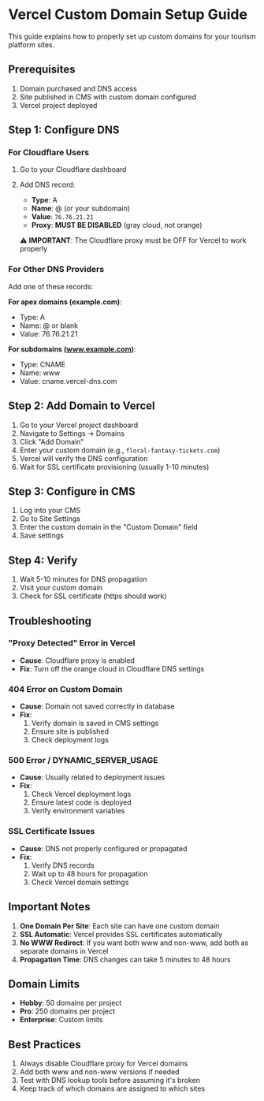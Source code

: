 # Vercel Custom Domain Setup Guide

This guide explains how to properly set up custom domains for your tourism platform sites.

## Prerequisites

1. Domain purchased and DNS access
2. Site published in CMS with custom domain configured
3. Vercel project deployed

## Step 1: Configure DNS

### For Cloudflare Users

1. Go to your Cloudflare dashboard
2. Add DNS record:
   - **Type**: A
   - **Name**: @ (or your subdomain)
   - **Value**: `76.76.21.21`
   - **Proxy**: **MUST BE DISABLED** (gray cloud, not orange)
   
   ⚠️ **IMPORTANT**: The Cloudflare proxy must be OFF for Vercel to work properly

### For Other DNS Providers

Add one of these records:

**For apex domains (example.com)**:
- Type: A
- Name: @ or blank
- Value: 76.76.21.21

**For subdomains (www.example.com)**:
- Type: CNAME
- Name: www
- Value: cname.vercel-dns.com

## Step 2: Add Domain to Vercel

1. Go to your Vercel project dashboard
2. Navigate to Settings → Domains
3. Click "Add Domain"
4. Enter your custom domain (e.g., `floral-fantasy-tickets.com`)
5. Vercel will verify the DNS configuration
6. Wait for SSL certificate provisioning (usually 1-10 minutes)

## Step 3: Configure in CMS

1. Log into your CMS
2. Go to Site Settings
3. Enter the custom domain in the "Custom Domain" field
4. Save settings

## Step 4: Verify

1. Wait 5-10 minutes for DNS propagation
2. Visit your custom domain
3. Check for SSL certificate (https should work)

## Troubleshooting

### "Proxy Detected" Error in Vercel
- **Cause**: Cloudflare proxy is enabled
- **Fix**: Turn off the orange cloud in Cloudflare DNS settings

### 404 Error on Custom Domain
- **Cause**: Domain not saved correctly in database
- **Fix**: 
  1. Verify domain is saved in CMS settings
  2. Ensure site is published
  3. Check deployment logs

### 500 Error / DYNAMIC_SERVER_USAGE
- **Cause**: Usually related to deployment issues
- **Fix**: 
  1. Check Vercel deployment logs
  2. Ensure latest code is deployed
  3. Verify environment variables

### SSL Certificate Issues
- **Cause**: DNS not properly configured or propagated
- **Fix**: 
  1. Verify DNS records
  2. Wait up to 48 hours for propagation
  3. Check Vercel domain settings

## Important Notes

1. **One Domain Per Site**: Each site can have one custom domain
2. **SSL Automatic**: Vercel provides SSL certificates automatically
3. **No WWW Redirect**: If you want both www and non-www, add both as separate domains in Vercel
4. **Propagation Time**: DNS changes can take 5 minutes to 48 hours

## Domain Limits

- **Hobby**: 50 domains per project
- **Pro**: 250 domains per project
- **Enterprise**: Custom limits

## Best Practices

1. Always disable Cloudflare proxy for Vercel domains
2. Add both www and non-www versions if needed
3. Test with DNS lookup tools before assuming it's broken
4. Keep track of which domains are assigned to which sites